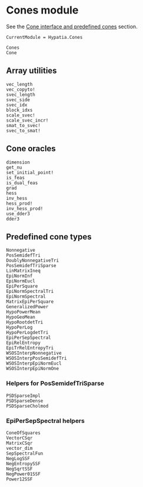 # Cones module

See the [Cone interface and predefined cones](@ref) section.

```@meta
CurrentModule = Hypatia.Cones
```

```@docs
Cones
Cone
```

## Array utilities

```@docs
vec_length
vec_copyto!
svec_length
svec_side
svec_idx
block_idxs
scale_svec!
scale_svec_incr!
smat_to_svec!
svec_to_smat!
```

## Cone oracles

```@docs
dimension
get_nu
set_initial_point!
is_feas
is_dual_feas
grad
hess
inv_hess
hess_prod!
inv_hess_prod!
use_dder3
dder3
```

## Predefined cone types

```@docs
Nonnegative
PosSemidefTri
DoublyNonnegativeTri
PosSemidefTriSparse
LinMatrixIneq
EpiNormInf
EpiNormEucl
EpiPerSquare
EpiNormSpectralTri
EpiNormSpectral
MatrixEpiPerSquare
GeneralizedPower
HypoPowerMean
HypoGeoMean
HypoRootdetTri
HypoPerLog
HypoPerLogdetTri
EpiPerSepSpectral
EpiRelEntropy
EpiTrRelEntropyTri
WSOSInterpNonnegative
WSOSInterpPosSemidefTri
WSOSInterpEpiNormEucl
WSOSInterpEpiNormOne
```

### Helpers for PosSemidefTriSparse

```@docs
PSDSparseImpl
PSDSparseDense
PSDSparseCholmod
```

### EpiPerSepSpectral helpers

```@docs
ConeOfSquares
VectorCSqr
MatrixCSqr
vector_dim
SepSpectralFun
NegLogSSF
NegEntropySSF
NegSqrtSSF
NegPower01SSF
Power12SSF
```
